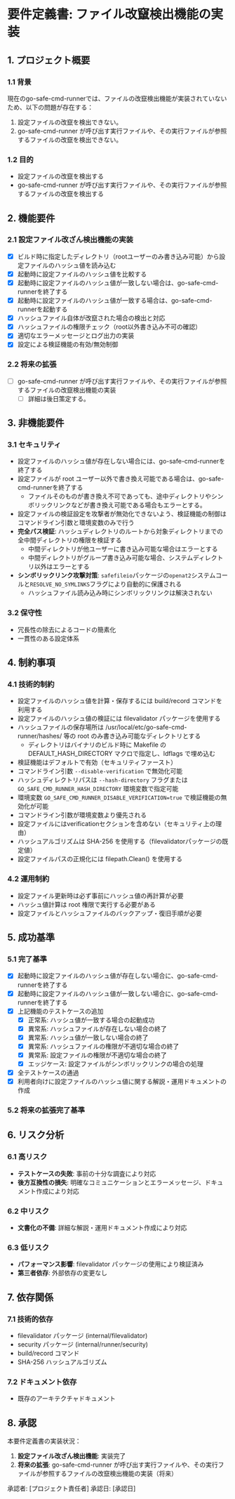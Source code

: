 # 要件定義書: ファイル改竄検出機能の実装

## 1. プロジェクト概要

### 1.1 背景
現在のgo-safe-cmd-runnerでは、ファイルの改竄検出機能が実装されていないため、以下の問題が存在する：

1. 設定ファイルの改竄を検出できない。
2. go-safe-cmd-runner が呼び出す実行ファイルや、その実行ファイルが参照するファイルの改竄を検出できない。

### 1.2 目的
- 設定ファイルの改竄を検出する
- go-safe-cmd-runner が呼び出す実行ファイルや、その実行ファイルが参照するファイルの改竄を検出する

## 2. 機能要件

### 2.1 設定ファイル改ざん検出機能の実装
- [x] ビルド時に指定したディレクトリ（rootユーザーのみ書き込み可能）から設定ファイルのハッシュ値を読み込む
- [x] 起動時に設定ファイルのハッシュ値を比較する
- [x] 起動時に設定ファイルのハッシュ値が一致しない場合は、go-safe-cmd-runnerを終了する
- [x] 起動時に設定ファイルのハッシュ値が一致する場合は、go-safe-cmd-runnerを起動する
- [x] ハッシュファイル自体が改竄された場合の検出と対応
- [x] ハッシュファイルの権限チェック（root以外書き込み不可の確認）
- [x] 適切なエラーメッセージとログ出力の実装
- [x] 設定による検証機能の有効/無効制御

### 2.2 将来の拡張
- [ ] go-safe-cmd-runner が呼び出す実行ファイルや、その実行ファイルが参照するファイルの改竄検出機能の実装
    - [ ] 詳細は後日策定する。

## 3. 非機能要件

### 3.1 セキュリティ
- 設定ファイルのハッシュ値が存在しない場合には、go-safe-cmd-runnerを終了する
- 設定ファイルが root ユーザー以外で書き換え可能である場合は、go-safe-cmd-runnerを終了する
    - ファイルそのものが書き換え不可であっても、途中ディレクトリやシンボリックリンクなどが書き換え可能である場合もエラーとする。
- 設定ファイルの検証設定を攻撃者が無効化できないよう、検証機能の制御はコマンドライン引数と環境変数のみで行う
- **完全パス検証**: ハッシュディレクトリのルートから対象ディレクトリまでの全中間ディレクトリの権限を検証する
    - 中間ディレクトリが他ユーザーに書き込み可能な場合はエラーとする
    - 中間ディレクトリがグループ書き込み可能な場合、システムディレクトリ以外はエラーとする
- **シンボリックリンク攻撃対策**: `safefileio`パッケージの`openat2`システムコールと`RESOLVE_NO_SYMLINKS`フラグにより自動的に保護される
    - ハッシュファイル読み込み時にシンボリックリンクは解決されない

### 3.2 保守性
- 冗長性の除去によるコードの簡素化
- 一貫性のある設定体系

## 4. 制約事項

### 4.1 技術的制約
- 設定ファイルのハッシュ値を計算・保存するには build/record コマンドを利用する
- 設定ファイルのハッシュ値の検証には filevalidator パッケージを使用する
- ハッシュファイルの保存場所は /usr/local/etc/go-safe-cmd-runner/hashes/ 等の root のみ書き込み可能なディレクトリとする
    - ディレクトリはバイナリのビルド時に Makefile の DEFAULT_HASH_DIRECTORY マクロで指定し、ldflags で埋め込む
- 検証機能はデフォルトで有効（セキュリティファースト）
- コマンドライン引数 `--disable-verification` で無効化可能
- ハッシュディレクトリパスは `--hash-directory` フラグまたは `GO_SAFE_CMD_RUNNER_HASH_DIRECTORY` 環境変数で指定可能
- 環境変数 `GO_SAFE_CMD_RUNNER_DISABLE_VERIFICATION=true` で検証機能の無効化が可能
- コマンドライン引数が環境変数より優先される
- 設定ファイルにはverificationセクションを含めない（セキュリティ上の理由）
- ハッシュアルゴリズムは SHA-256 を使用する（filevalidatorパッケージの既定値）
- 設定ファイルパスの正規化には filepath.Clean() を使用する

### 4.2 運用制約
- 設定ファイル更新時は必ず事前にハッシュ値の再計算が必要
- ハッシュ値計算は root 権限で実行する必要がある
- 設定ファイルとハッシュファイルのバックアップ・復旧手順が必要

## 5. 成功基準

### 5.1 完了基準
- [x] 起動時に設定ファイルのハッシュ値が存在しない場合に、go-safe-cmd-runnerを終了する
- [x] 起動時に設定ファイルのハッシュ値が一致しない場合に、go-safe-cmd-runnerを終了する
- [x] 上記機能のテストケースの追加
    - [x] 正常系: ハッシュ値が一致する場合の起動成功
    - [x] 異常系: ハッシュファイルが存在しない場合の終了
    - [x] 異常系: ハッシュ値が一致しない場合の終了
    - [x] 異常系: ハッシュファイルの権限が不適切な場合の終了
    - [x] 異常系: 設定ファイルの権限が不適切な場合の終了
    - [x] エッジケース: 設定ファイルがシンボリックリンクの場合の処理
- [x] 全テストケースの通過
- [x] 利用者向けに設定ファイルのハッシュ値に関する解説・運用ドキュメントの作成

### 5.2 将来の拡張完了基準

## 6. リスク分析

### 6.1 高リスク
- **テストケースの失敗**: 事前の十分な調査により対応
- **後方互換性の損失**: 明確なコミュニケーションとエラーメッセージ、ドキュメント作成により対応

### 6.2 中リスク
- **文書化の不備**: 詳細な解説・運用ドキュメント作成により対応

### 6.3 低リスク
- **パフォーマンス影響**: filevalidator パッケージの使用により検証済み
- **第三者依存**: 外部依存の変更なし

## 7. 依存関係

### 7.1 技術的依存
- filevalidator パッケージ (internal/filevalidator)
- security パッケージ (internal/runner/security)
- build/record コマンド
- SHA-256 ハッシュアルゴリズム

### 7.2 ドキュメント依存
- 既存のアーキテクチャドキュメント

## 8. 承認

本要件定義書の実装状況：

1. **設定ファイル改ざん検出機能**: 実装完了
2. **将来の拡張**: go-safe-cmd-runner が呼び出す実行ファイルや、その実行ファイルが参照するファイルの改竄検出機能の実装（将来）

承認者: [プロジェクト責任者]
承認日: [承認日]
